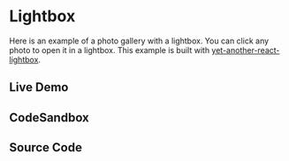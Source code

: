 # Lightbox

Here is an example of a photo gallery with a lightbox. You can click any photo
to open it in a lightbox. This example is built with
[yet-another-react-lightbox](https://yet-another-react-lightbox.com/).

## Live Demo

<LightboxExample />

## CodeSandbox

<CodeSandboxLink suffix="lightbox" file="src/App.tsx" />

## Source Code

<GitHubLink suffix="lightbox" />

